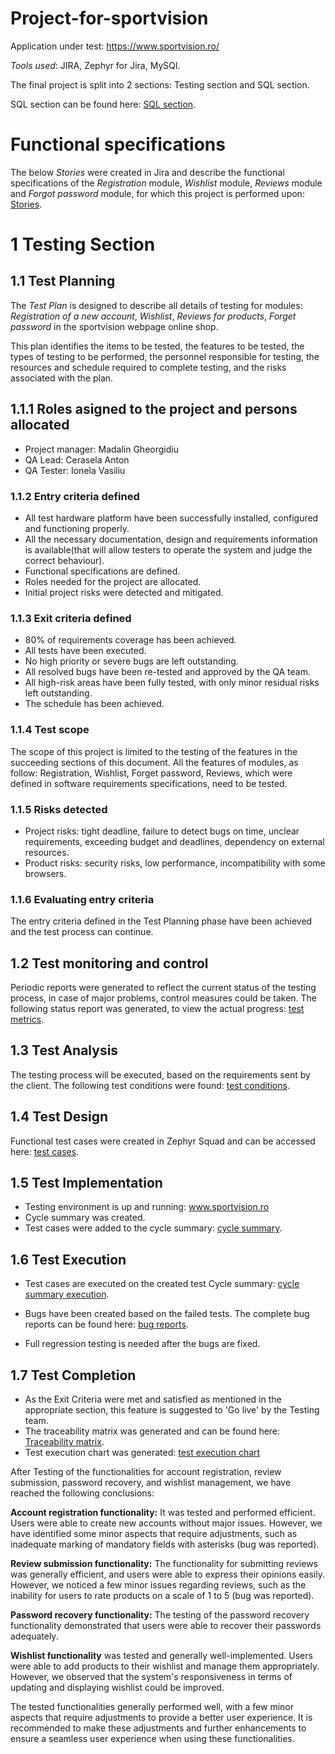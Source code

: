 # Project-for-sportvision
Application under test: https://www.sportvision.ro/

*Tools used*: JIRA, Zephyr for Jira, MySQl.

The final project is split into 2 sections: Testing section and SQL section.

SQL section can be found here: [SQL section](https://github.com/VasiliuIonela/SQL-project-for-sportvison#sql-project-for-sportvison).

# Functional specifications

The below *Stories* were created in Jira and describe the functional specifications of the *Registration* module, *Wishlist* module, *Reviews* module and *Forgot password* module, for which this project is performed upon: [Stories](https://github.com/VasiliuIonela/Project-for-sportvision/blob/main/Jira.pdf).

# 1 Testing Section
## 1.1 Test Planning
The *Test Plan* is designed to describe all details of testing for modules: *Registration of a new account*, *Wishlist*, *Reviews for products*, *Forget password* in the sportvision webpage online shop.

This plan identifies the items to be tested, the features to be tested, the types of testing to be performed, the personnel responsible for testing, the resources and schedule required to complete testing, and the risks associated with the plan.
## 1.1.1 Roles asigned to the project and persons allocated
* Project manager: Madalin Gheorgidiu
* QA Lead: Cerasela Anton
* QA Tester: Ionela Vasiliu
### 1.1.2 Entry criteria defined
* All test hardware platform have been successfully installed, configured and functioning properly.
* All the necessary documentation, design and requirements information is available(that will allow testers to operate the system and judge the correct behaviour).
* Functional specifications are defined.
* Roles needed for the project are allocated.
* Initial project risks were detected and mitigated.
### 1.1.3 Exit criteria defined
* 80% of requirements coverage has been achieved.
* All tests have been executed.
* No high priority or severe bugs are left outstanding.
* All resolved bugs have been re-tested and approved by the QA team.
* All high-risk areas have been fully tested, with only minor residual risks left outstanding.
* The schedule has been achieved.
### 1.1.4 Test scope
 The scope of this project is limited to the testing of the features in the succeeding sections of this document. All the features of modules, as follow: Registration, Wishlist, Forget password, Reviews, which were defined in software requirements specifications, need to be tested.
### 1.1.5 Risks detected
* Project risks: tight deadline, failure to detect bugs on time, unclear requirements, exceeding budget and deadlines, dependency on external resources.
* Product risks: security risks, low performance, incompatibility with some browsers.
### 1.1.6 Evaluating entry criteria
The entry criteria defined in the Test Planning phase have been achieved and the test process can continue.
## 1.2 Test monitoring and control
Periodic reports were generated to reflect the current status of the testing process, in case of major problems, control measures could be taken.
The following status report was generated, to view the actual progress: [test metrics](https://github.com/VasiliuIonela/Project-for-sportvision/blob/main/test%20metrics.jpeg).
## 1.3 Test Analysis
The testing process will be executed, based on the requirements sent by the client. 
The following test conditions were found: [test conditions](https://github.com/VasiliuIonela/Project-for-sportvision/blob/main/test%20cases%20sportvision.jpeg).

## 1.4 Test Design
Functional test cases were created in Zephyr Squad and  can be accessed here: [test cases](https://github.com/VasiliuIonela/Project-for-sportvision/blob/main/test.cases..pdf).

## 1.5 Test Implementation
* Testing environment is up and running: www.sportvision.ro
* Cycle summary was created.
* Test cases were added to the cycle summary: [cycle summary](https://github.com/VasiliuIonela/Project-for-sportvision/blob/main/cycle.summary.jpeg).
## 1.6 Test Execution
* Test cases are executed on the created test Cycle summary: [cycle summary execution](https://github.com/VasiliuIonela/Project-for-sportvision/blob/main/execution.list.jpeg).

* Bugs have been created based on the failed tests. The complete bug reports can be found here: [bug reports](https://github.com/VasiliuIonela/Project-for-sportvision/blob/main/bugs.pdf).
* Full regression testing is needed after the bugs are fixed.

## 1.7 Test Completion
* As the Exit Criteria were met and satisfied as mentioned in the appropriate section, this feature is suggested to 'Go live' by the Testing team.
* The traceability matrix was generated and can be found here: [Traceability matrix](https://github.com/VasiliuIonela/Project-for-sportvision/blob/main/Forward%20Traceability_15_5_2023%20(1).xlsx).
* Test execution chart was generated:
[test execution chart](https://github.com/VasiliuIonela/Project-for-sportvision/blob/main/execution.chart.jpeg)

After Testing of the functionalities for account registration, review submission, password recovery, and wishlist management, we have reached the following conclusions:

**Account registration functionality:** It was tested and performed efficient. Users were able to create new accounts without major issues. However, we have identified some minor aspects that require adjustments, such as inadequate marking of mandatory fields with asterisks (bug was reported).

**Review submission functionality:** The functionality for submitting reviews was generally efficient, and users were able to express their opinions easily. However, we noticed a few minor issues regarding reviews, such as the inability for users to rate products on a scale of 1 to 5 (bug was reported).

**Password recovery functionality:** The testing of the password recovery functionality demonstrated that users were able to recover their passwords adequately.

**Wishlist  functionality**  was tested and generally well-implemented. Users were able to add products to their wishlist and manage them appropriately. However, we observed that the system's responsiveness in terms of updating and displaying wishlist could be improved.

The tested functionalities generally performed well, with a few minor aspects that require adjustments to provide a better user experience. It is recommended to make these adjustments and further enhancements to ensure a seamless user experience when using these functionalities.

